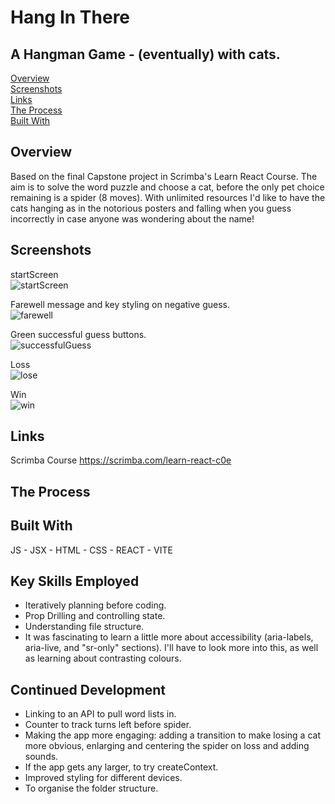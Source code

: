 # Hang In There
## A Hangman Game - (eventually) with cats.

[Overview](#overview)\
[Screenshots](#screenshots)\
[Links](#links)\
[The Process](#the-process)\
[Built With](#built-with)


## Overview

Based on the final Capstone project in Scrimba's Learn React Course.
The aim is to solve the word puzzle and choose a cat, before the only pet choice remaining is a spider (8 moves).
With unlimited resources I'd like to have the cats hanging as in the notorious posters and falling when you guess incorrectly in case anyone was wondering about the name!

## Screenshots

startScreen\
![startScreen](https://github.com/user-attachments/assets/0b22ac49-0a7a-4b89-9e8b-ed0363666e23)

Farewell message and key styling on negative guess.\
![farewell](https://github.com/user-attachments/assets/d7301775-bbfc-42fc-bb16-f69ce08a0613)

Green successful guess buttons.\
![successfulGuess](https://github.com/user-attachments/assets/09c6e08a-7b57-462c-a93f-d85454ba24d6)

Loss\
![lose](https://github.com/user-attachments/assets/fa55c7fc-ca7d-4527-9ca8-1354e14a2d35)

Win\
![win](https://github.com/user-attachments/assets/6b5445ff-7d1e-4c70-9f65-6c5431b0afe8)


## Links

Scrimba Course
https://scrimba.com/learn-react-c0e

## The Process


## Built With

JS - JSX - HTML - CSS - REACT - VITE

## Key Skills Employed

- Iteratively planning before coding.
- Prop Drilling and controlling state.
- Understanding file structure.
- It was fascinating to learn a little more about accessibility (aria-labels, aria-live, and "sr-only" sections). I'll have to look more into this, as well as learning about contrasting colours.

## Continued Development

- Linking to an API to pull word lists in.
- Counter to track turns left before spider.
- Making the app more engaging: adding a transition to make losing a cat more obvious, enlarging and centering the spider on loss and adding sounds.
- If the app gets any larger, to try createContext.
- Improved styling for different devices. 
- To organise the folder structure.
